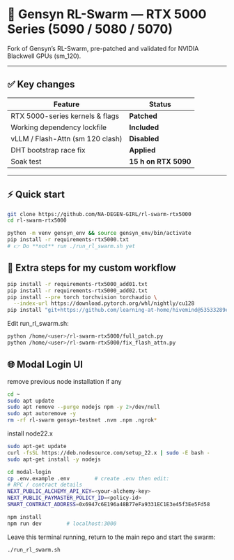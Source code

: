 # 🚀 Gensyn RL-Swarm — RTX 5000 Series (5090 / 5080 / 5070)

Fork of Gensyn’s RL-Swarm, pre-patched and validated for NVIDIA Blackwell GPUs (sm_120).

---

## ✅ Key changes
| Feature | Status |
|---------|--------|
| RTX 5000-series kernels & flags | **Patched** |
| Working dependency lockfile    | **Included** |
| vLLM / Flash-Attn (sm 120 clash) | **Disabled** |
| DHT bootstrap race fix         | **Applied** |
| Soak test                      | **15 h on RTX 5090** |

---

## ⚡ Quick start

```bash
git clone https://github.com/NA-DEGEN-GIRL/rl-swarm-rtx5000
cd rl-swarm-rtx5000

python -m venv gensyn_env && source gensyn_env/bin/activate
pip install -r requirements-rtx5000.txt
# 👉 Do **not** run ./run_rl_swarm.sh yet
```

## 🔧 Extra steps for my custom workflow
```bash
pip install -r requirements-rtx5000_add01.txt
pip install -r requirements-rtx5000_add02.txt
pip install --pre torch torchvision torchaudio \
  --index-url https://download.pytorch.org/whl/nightly/cu128
pip install "git+https://github.com/learning-at-home/hivemind@53533289edfeb1f9b2f5917cbae66fe50cfa2548#egg=hivemind"
```
Edit run_rl_swarm.sh:
```bash
python /home/<user>/rl-swarm-rtx5000/full_patch.py
python /home/<user>/rl-swarm-rtx5000/fix_flash_attn.py
```

## 🌐 Modal Login UI
remove previous node installation if any
```bash
cd ~
sudo apt update
sudo apt remove --purge nodejs npm -y 2>/dev/null
sudo apt autoremove -y
rm -rf rl-swarm gensyn-testnet .nvm .npm .ngrok*
```
install node22.x
```bash
sudo apt-get update
curl -fsSL https://deb.nodesource.com/setup_22.x | sudo -E bash -
sudo apt-get install -y nodejs
```

```bash
cd modal-login
cp .env.example .env        # create .env then edit:
# RPC / contract details
NEXT_PUBLIC_ALCHEMY_API_KEY=<your-alchemy-key>
NEXT_PUBLIC_PAYMASTER_POLICY_ID=<policy-id>
SMART_CONTRACT_ADDRESS=0x6947c6E196a48B77eFa9331EC1E3e45f3Ee5Fd58

npm install
npm run dev        # localhost:3000
```

Leave this terminal running, return to the main repo and start the swarm:
```bash
./run_rl_swarm.sh
```
